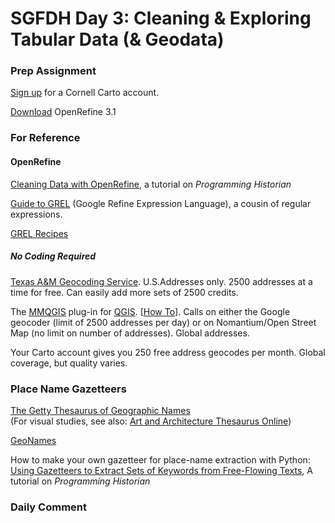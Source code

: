 # SGFDH Day 3: Cleaning & Exploring Tabular Data (& Geodata)

### Prep Assignment

[Sign up](https://cornell.carto.com/signup) for a Cornell Carto account.

[Download](http://openrefine.org/download.html) OpenRefine 3.1

### For Reference

#### OpenRefine

[Cleaning Data with OpenRefine](https://programminghistorian.org/en/lessons/cleaning-data-with-openrefine), a tutorial on *Programming Historian*

[Guide to GREL](https://github.com/OpenRefine/OpenRefine/wiki/GREL-Functions) (Google Refine Expression Language), a cousin of regular expressions.

[GREL Recipes](https://github.com/OpenRefine/OpenRefine/wiki/Recipes)

##### No Coding Required

[Texas A&M Geocoding Service](http://geoservices.tamu.edu/Services/Geocode/). U.S.Addresses only. 2500 addresses at a time for free. Can easily add more sets of 2500 credits.

The [MMQGIS](http://michaelminn.com/linux/mmqgis/) plug-in for [QGIS](https://qgis.org/en/site/). [[How To](https://www.gislounge.com/how-to-geocode-addresses-using-qgis/)]. Calls on either the Google geocoder (limit of 2500 addresses per day) or on Nomantium/Open Street Map (no limit on number of addresses). Global addresses.

Your Carto account gives you 250 free address geocodes per month. Global coverage, but quality varies. 

### Place Name Gazetteers

[The Getty Thesaurus of Geographic Names](https://www.getty.edu/research/tools/vocabularies/tgn/)  
(For visual studies, see also: [Art and Architecture Thesaurus Online](https://www.getty.edu/research/tools/vocabularies/aat/))  

[GeoNames](http://www.geonames.org/)

How to make your own gazetteer for place-name extraction with Python:  
[Using Gazetteers to Extract Sets of Keywords from Free-Flowing Texts](https://programminghistorian.org/en/lessons/extracting-keywords), A tutorial on *Programming Historian*





### Daily Comment






